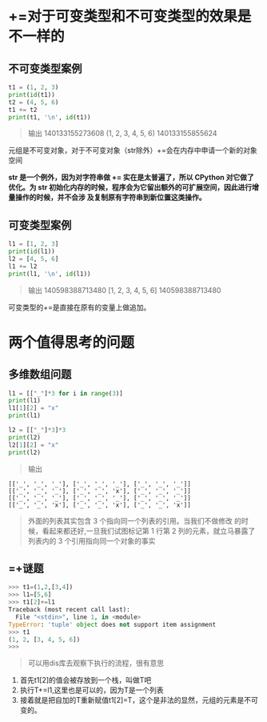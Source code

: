 # +=对于可变类型和不可变类型的效果是不一样的
## 不可变类型案例
```python
t1 = (1, 2, 3)
print(id(t1))
t2 = (4, 5, 6)
t1 += t2
print(t1, '\n', id(t1))
```
> 输出
140133155273608
(1, 2, 3, 4, 5, 6) 
 140133155855624

元组是不可变对象，对于不可变对象（str除外）+=会在内存中申请一个新的对象空间

**str 是一个例外，因为对字符串做 += 实在是太普遍了，所以 CPython 对它做了优化。为 str
初始化内存的时候，程序会为它留出额外的可扩展空间，因此进行增量操作的时候，并不会涉
及复制原有字符串到新位置这类操作。**

## 可变类型案例
```python
l1 = [1, 2, 3]
print(id(l1))
l2 = [4, 5, 6]
l1 += l2
print(l1, '\n', id(l1))
```
> 输出
140598388713480
[1, 2, 3, 4, 5, 6] 
140598388713480

可变类型的+=是直接在原有的变量上做追加。

# 两个值得思考的问题

## 多维数组问题
```python
l1 = [["_"]*3 for i in range(3)]
print(l1)
l1[1][2] = "x"
print(l1)

l2 = [["_"]*3]*3
print(l2)
l2[1][2] = "x"
print(l2)
```

> 输出
```shell
[['_', '_', '_'], ['_', '_', '_'], ['_', '_', '_']]
[['_', '_', '_'], ['_', '_', 'x'], ['_', '_', '_']]
[['_', '_', '_'], ['_', '_', '_'], ['_', '_', '_']]
[['_', '_', 'x'], ['_', '_', 'x'], ['_', '_', 'x']]
```
> 外面的列表其实包含 3 个指向同一个列表的引用。当我们不做修改
的时候，看起来都还好,一旦我们试图标记第 1 行第 2 列的元素，就立马暴露了列表内的 3
个引用指向同一个对象的事实

## =+谜题
```python
>>> t1=(1,2,[3,4])
>>> l1=[5,6]
>>> t1[2]+=l1
Traceback (most recent call last):
  File "<stdin>", line 1, in <module>
TypeError: 'tuple' object does not support item assignment
>>> t1
(1, 2, [3, 4, 5, 6])
>>> 
```
> 可以用dis库去观察下执行的流程，很有意思
1. 首先t1[2]的值会被存放到一个栈，叫做T吧
2. 执行T+=l1,这里也是可以的，因为T是一个列表
3. 接着就是把自加的T重新赋值t1[2]=T，这个是非法的显然，元组的元素是不可变的。
